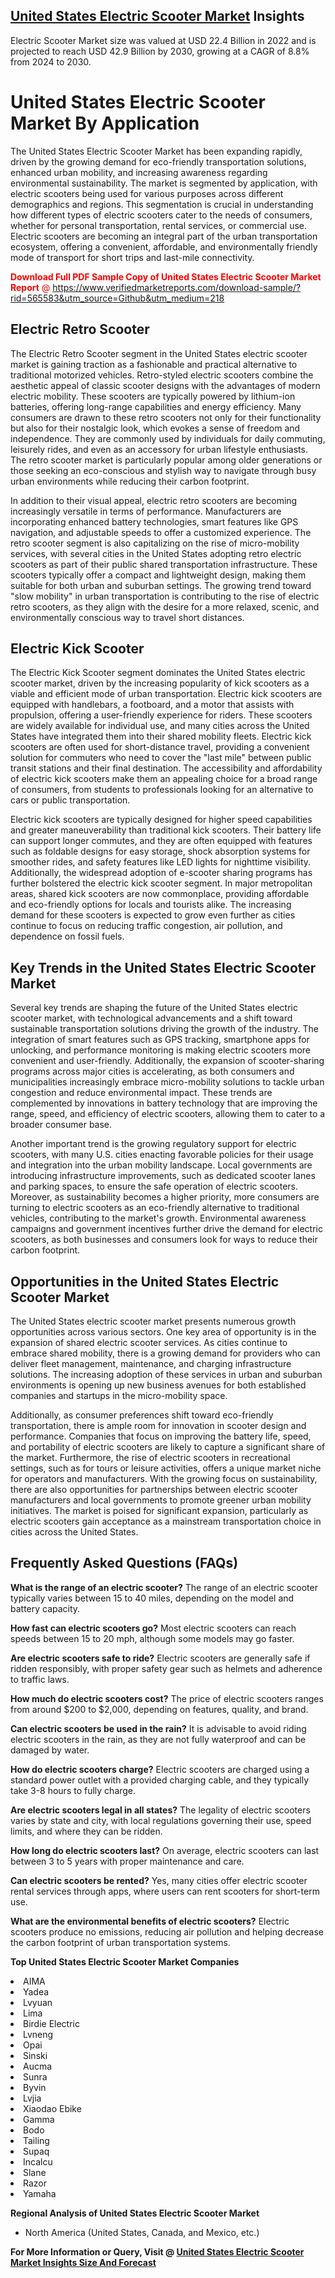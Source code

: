 <h2><a href="https://www.verifiedmarketreports.com/download-sample/?rid=565583&amp;utm_source=Github&amp;utm_medium=218" target="_blank">United States Electric Scooter Market</a> Insights</h2><p>Electric Scooter Market size was valued at USD 22.4 Billion in 2022 and is projected to reach USD 42.9 Billion by 2030, growing at a CAGR of 8.8% from 2024 to 2030.</p><p><h1>United States Electric Scooter Market By Application</h1> <p>The United States Electric Scooter Market has been expanding rapidly, driven by the growing demand for eco-friendly transportation solutions, enhanced urban mobility, and increasing awareness regarding environmental sustainability. The market is segmented by application, with electric scooters being used for various purposes across different demographics and regions. This segmentation is crucial in understanding how different types of electric scooters cater to the needs of consumers, whether for personal transportation, rental services, or commercial use. Electric scooters are becoming an integral part of the urban transportation ecosystem, offering a convenient, affordable, and environmentally friendly mode of transport for short trips and last-mile connectivity.</p> <p><p><span class=""><span style="color: #ff0000;"><strong>Download Full PDF Sample Copy of United States Electric Scooter Market Report</strong> @ </span><a href="https://www.verifiedmarketreports.com/download-sample/?rid=565583&amp;utm_source=Github&amp;utm_medium=218" target="_blank">https://www.verifiedmarketreports.com/download-sample/?rid=565583&amp;utm_source=Github&amp;utm_medium=218</a></span></p></p> <h2>Electric Retro Scooter</h2> <p>The Electric Retro Scooter segment in the United States electric scooter market is gaining traction as a fashionable and practical alternative to traditional motorized vehicles. Retro-styled electric scooters combine the aesthetic appeal of classic scooter designs with the advantages of modern electric mobility. These scooters are typically powered by lithium-ion batteries, offering long-range capabilities and energy efficiency. Many consumers are drawn to these retro scooters not only for their functionality but also for their nostalgic look, which evokes a sense of freedom and independence. They are commonly used by individuals for daily commuting, leisurely rides, and even as an accessory for urban lifestyle enthusiasts. The retro scooter market is particularly popular among older generations or those seeking an eco-conscious and stylish way to navigate through busy urban environments while reducing their carbon footprint.</p> <p>In addition to their visual appeal, electric retro scooters are becoming increasingly versatile in terms of performance. Manufacturers are incorporating enhanced battery technologies, smart features like GPS navigation, and adjustable speeds to offer a customized experience. The retro scooter segment is also capitalizing on the rise of micro-mobility services, with several cities in the United States adopting retro electric scooters as part of their public shared transportation infrastructure. These scooters typically offer a compact and lightweight design, making them suitable for both urban and suburban settings. The growing trend toward "slow mobility" in urban transportation is contributing to the rise of electric retro scooters, as they align with the desire for a more relaxed, scenic, and environmentally conscious way to travel short distances.</p> <h2>Electric Kick Scooter</h2> <p>The Electric Kick Scooter segment dominates the United States electric scooter market, driven by the increasing popularity of kick scooters as a viable and efficient mode of urban transportation. Electric kick scooters are equipped with handlebars, a footboard, and a motor that assists with propulsion, offering a user-friendly experience for riders. These scooters are widely available for individual use, and many cities across the United States have integrated them into their shared mobility fleets. Electric kick scooters are often used for short-distance travel, providing a convenient solution for commuters who need to cover the "last mile" between public transit stations and their final destination. The accessibility and affordability of electric kick scooters make them an appealing choice for a broad range of consumers, from students to professionals looking for an alternative to cars or public transportation.</p> <p>Electric kick scooters are typically designed for higher speed capabilities and greater maneuverability than traditional kick scooters. Their battery life can support longer commutes, and they are often equipped with features such as foldable designs for easy storage, shock absorption systems for smoother rides, and safety features like LED lights for nighttime visibility. Additionally, the widespread adoption of e-scooter sharing programs has further bolstered the electric kick scooter segment. In major metropolitan areas, shared kick scooters are now commonplace, providing affordable and eco-friendly options for locals and tourists alike. The increasing demand for these scooters is expected to grow even further as cities continue to focus on reducing traffic congestion, air pollution, and dependence on fossil fuels.</p> <h2>Key Trends in the United States Electric Scooter Market</h2> <p>Several key trends are shaping the future of the United States electric scooter market, with technological advancements and a shift toward sustainable transportation solutions driving the growth of the industry. The integration of smart features such as GPS tracking, smartphone apps for unlocking, and performance monitoring is making electric scooters more convenient and user-friendly. Additionally, the expansion of scooter-sharing programs across major cities is accelerating, as both consumers and municipalities increasingly embrace micro-mobility solutions to tackle urban congestion and reduce environmental impact. These trends are complemented by innovations in battery technology that are improving the range, speed, and efficiency of electric scooters, allowing them to cater to a broader consumer base.</p> <p>Another important trend is the growing regulatory support for electric scooters, with many U.S. cities enacting favorable policies for their usage and integration into the urban mobility landscape. Local governments are introducing infrastructure improvements, such as dedicated scooter lanes and parking spaces, to ensure the safe operation of electric scooters. Moreover, as sustainability becomes a higher priority, more consumers are turning to electric scooters as an eco-friendly alternative to traditional vehicles, contributing to the market's growth. Environmental awareness campaigns and government incentives further drive the demand for electric scooters, as both businesses and consumers look for ways to reduce their carbon footprint.</p> <h2>Opportunities in the United States Electric Scooter Market</h2> <p>The United States electric scooter market presents numerous growth opportunities across various sectors. One key area of opportunity is in the expansion of shared electric scooter services. As cities continue to embrace shared mobility, there is a growing demand for providers who can deliver fleet management, maintenance, and charging infrastructure solutions. The increasing adoption of these services in urban and suburban environments is opening up new business avenues for both established companies and startups in the micro-mobility space.</p> <p>Additionally, as consumer preferences shift toward eco-friendly transportation, there is ample room for innovation in scooter design and performance. Companies that focus on improving the battery life, speed, and portability of electric scooters are likely to capture a significant share of the market. Furthermore, the rise of electric scooters in recreational settings, such as for tours or leisure activities, offers a unique market niche for operators and manufacturers. With the growing focus on sustainability, there are also opportunities for partnerships between electric scooter manufacturers and local governments to promote greener urban mobility initiatives. The market is poised for significant expansion, particularly as electric scooters gain acceptance as a mainstream transportation choice in cities across the United States.</p> <h2>Frequently Asked Questions (FAQs)</h2> <p><strong>What is the range of an electric scooter?</strong> The range of an electric scooter typically varies between 15 to 40 miles, depending on the model and battery capacity.</p> <p><strong>How fast can electric scooters go?</strong> Most electric scooters can reach speeds between 15 to 20 mph, although some models may go faster.</p> <p><strong>Are electric scooters safe to ride?</strong> Electric scooters are generally safe if ridden responsibly, with proper safety gear such as helmets and adherence to traffic laws.</p> <p><strong>How much do electric scooters cost?</strong> The price of electric scooters ranges from around $200 to $2,000, depending on features, quality, and brand.</p> <p><strong>Can electric scooters be used in the rain?</strong> It is advisable to avoid riding electric scooters in the rain, as they are not fully waterproof and can be damaged by water.</p> <p><strong>How do electric scooters charge?</strong> Electric scooters are charged using a standard power outlet with a provided charging cable, and they typically take 3-8 hours to fully charge.</p> <p><strong>Are electric scooters legal in all states?</strong> The legality of electric scooters varies by state and city, with local regulations governing their use, speed limits, and where they can be ridden.</p> <p><strong>How long do electric scooters last?</strong> On average, electric scooters can last between 3 to 5 years with proper maintenance and care.</p> <p><strong>Can electric scooters be rented?</strong> Yes, many cities offer electric scooter rental services through apps, where users can rent scooters for short-term use.</p> <p><strong>What are the environmental benefits of electric scooters?</strong> Electric scooters produce no emissions, reducing air pollution and helping decrease the carbon footprint of urban transportation systems.</p></p><p><strong>Top United States Electric Scooter Market Companies</strong></p><div data-test-id=""><p><li>AIMA</li><li> Yadea</li><li> Lvyuan</li><li> Lima</li><li> Birdie Electric</li><li> Lvneng</li><li> Opai</li><li> Sinski</li><li> Aucma</li><li> Sunra</li><li> Byvin</li><li> Lvjia</li><li> Xiaodao Ebike</li><li> Gamma</li><li> Bodo</li><li> Tailing</li><li> Supaq</li><li> Incalcu</li><li> Slane</li><li> Razor</li><li> Yamaha</li></p><div><strong>Regional Analysis of&nbsp;United States Electric Scooter Market</strong></div><ul><li dir="ltr"><p dir="ltr">North America&nbsp;(United States, Canada, and Mexico, etc.)</p></li></ul><p><strong>For More Information or Query, Visit @&nbsp;</strong><strong><a href="https://www.verifiedmarketreports.com/product/electric-scooter-market-size-and-forecast/?utm_source=Github&amp;utm_medium=218" target="_blank">United States Electric Scooter Market Insights Size And Forecast</a></strong></p></div>
